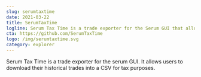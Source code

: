 ```yaml
---
slug: serumtaxtime
date: 2021-03-22
title: SerumTaxTime
logline: Serum Tax Time is a trade exporter for the Serum GUI that allows users to download their historical trades into a CSV for tax purposes.
cta: https://github.com/SerumTaxTime
logo: /img/serumtaxtime.svg
category: explorer
---
```


Serum Tax Time is a trade exporter for the serum GUI. It allows users to download their historical trades into a CSV for tax purposes.
